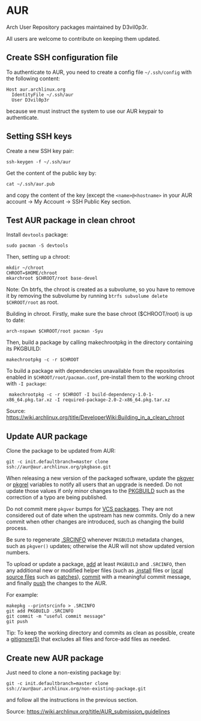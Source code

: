 # AUR
Arch User Repository packages maintained by D3vil0p3r.

All users are welcome to contribute on keeping them updated.

## Create SSH configuration file
To authenticate to AUR, you need to create a config file `~/.ssh/config` with the following content:
```
Host aur.archlinux.org
  IdentityFile ~/.ssh/aur
  User D3vil0p3r
```
because we must instruct the system to use our AUR keypair to authenticate.

## Setting SSH keys
Create a new SSH key pair:
```
ssh-keygen -f ~/.ssh/aur
```
Get the content of the public key by:
```
cat ~/.ssh/aur.pub
```
and copy the content of the key (except the `<name>@<hostname>` in your AUR account -> My Account -> SSH Public Key section.

## Test AUR package in clean chroot
Install `devtools` package:
```
sudo pacman -S devtools
```
Then, setting up a chroot:
```
mkdir ~/chroot
CHROOT=$HOME/chroot
mkarchroot $CHROOT/root base-devel
```
Note: On btrfs, the chroot is created as a subvolume, so you have to remove it by removing the subvolume by running `btrfs subvolume delete $CHROOT/root` as root.

Building in chroot. Firstly, make sure the base chroot ($CHROOT/root) is up to date:
```
arch-nspawn $CHROOT/root pacman -Syu
```
Then, build a package by calling makechrootpkg in the directory containing its PKGBUILD:
```
makechrootpkg -c -r $CHROOT
```
To build a package with dependencies unavailable from the repositories enabled in `$CHROOT/root/pacman.conf`, pre-install them to the working chroot with `-I package`:
```
 makechrootpkg -c -r $CHROOT -I build-dependency-1.0-1-x86_64.pkg.tar.xz -I required-package-2.0-2-x86_64.pkg.tar.xz
```
Source: https://wiki.archlinux.org/title/DeveloperWiki:Building_in_a_clean_chroot

## Update AUR package
Clone the package to be updated from AUR:
```
git -c init.defaultbranch=master clone ssh://aur@aur.archlinux.org/pkgbase.git
```
When releasing a new version of the packaged software, update the [pkgver](https://wiki.archlinux.org/title/Pkgver) or [pkgrel](https://wiki.archlinux.org/title/PKGBUILD#pkgrel) variables to notify all users that an upgrade is needed. Do not update those values if only minor changes to the [PKGBUILD](https://wiki.archlinux.org/title/PKGBUILD) such as the correction of a typo are being published.

Do not commit mere `pkgver` bumps for [VCS packages](https://wiki.archlinux.org/title/VCS_package_guidelines). They are not considered out of date when the upstream has new commits. Only do a new commit when other changes are introduced, such as changing the build process.

Be sure to regenerate [.SRCINFO](https://wiki.archlinux.org/title/.SRCINFO) whenever `PKGBUILD` metadata changes, such as `pkgver()` updates; otherwise the AUR will not show updated version numbers.

To upload or update a package, [add](https://wiki.archlinux.org/title/Git#Staging_changes) at least `PKGBUILD` and `.SRCINFO`, then any additional new or modified helper files (such as [.install](https://wiki.archlinux.org/title/PKGBUILD#install) files or [local source files](https://wiki.archlinux.org/title/PKGBUILD#source) such as [patches](https://wiki.archlinux.org/title/Patching_packages)), [commit](https://wiki.archlinux.org/title/Git#Committing_changes) with a meaningful commit message, and finally [push](https://wiki.archlinux.org/title/Git#Push_to_a_repository) the changes to the AUR.

For example:
```
makepkg --printsrcinfo > .SRCINFO
git add PKGBUILD .SRCINFO
git commit -m "useful commit message"
git push
```
Tip: To keep the working directory and commits as clean as possible, create a [gitignore(5)](https://man.archlinux.org/man/gitignore.5) that excludes all files and force-add files as needed.

## Create new AUR package
Just need to clone a non-existing package by:
```
git -c init.defaultbranch=master clone ssh://aur@aur.archlinux.org/non-existing-package.git
```
and follow all the instructions in the previous section.

Source: https://wiki.archlinux.org/title/AUR_submission_guidelines
